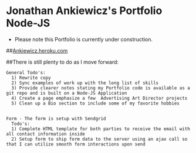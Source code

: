 # Jonathan Ankiewicz's Portfolio Node-JS
* Please note this Portfolio is currently under construction.


##[Ankiewicz.heroku.com](Ankiewicz.heroku.com)

##There is still plenty to do as I move forward:

    General Todo's:
      1) Rewrite copy
      2) Sync examples of work up with the long list of skills
      3) Provide clearer notes stating my Portfolio code is available as a git repo and is built on a Node-JS Application
      4) Create a page emphasize a few  Advertising Art Director projects
      5) Clean up a Bio section to include some of my favorite hobbies


    Form - The form is setup with Sendgrid
      Todo's:
      1) Complete HTML template for both parties to receive the email with all contact information inside
      2) Setup form to ship form data to the server using an ajax call so that I can utilize smooth form interactions upon send
